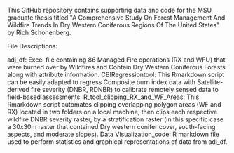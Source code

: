This GitHub repository contains supporting data and code for the MSU graduate thesis titled "A Comprehensive Study On Forest Management And Wildfire Trends In Dry Western Coniferous Regions Of The United States" by Rich Schonenberg.

File Descriptions:

adj_df: Excel file containing 86 Managed Fire operations (RX and WFU) that were burned over by Wildfires and Contain Dry Western Coniferous Forests along with attribute information.
CBIRegressiontool: This Rmarkdown script can be easily adapted to regress Composite burn index data with Satellite-derived fire severity (DNBR, RDNBR) to calibrate remotely sensed data to field-based assessments.
R_tool_clipping_RX_and_WF_Areas: This Rmarkdown script automates clipping overlapping polygon areas (WF and RX) located in two folders on a local machine, then clips each respective wildfire DNBR severity raster, by a stratification raster (in this specific case a 30x30m raster that contained Dry western conifer cover, south-facing aspects, and moderate slopes).
Data Visualization_code: R markdown file used to perform statistics and graphical representations of data from adj_df.


